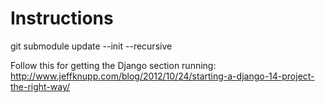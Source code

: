 Instructions
=========

git submodule update --init --recursive

Follow this for getting the Django section running: http://www.jeffknupp.com/blog/2012/10/24/starting-a-django-14-project-the-right-way/
